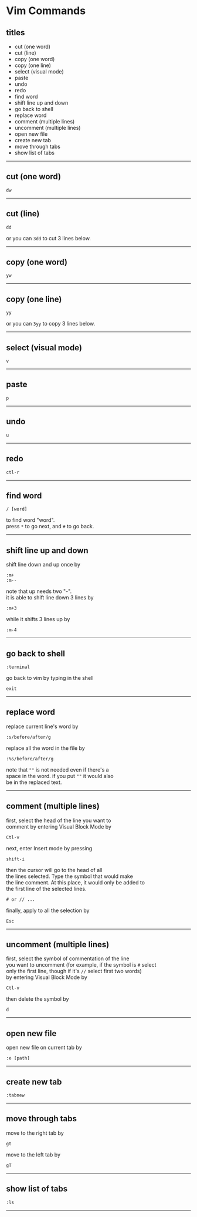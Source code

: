 # Vim Commands


## titles

* cut (one word)  
* cut (line)  
* copy (one word)  
* copy (one line)  
* select (visual mode)  
* paste  
* undo  
* redo  
* find word   
* shift line up and down  
* go back to shell  
* replace word  
* comment (multiple lines)  
* uncomment (multiple lines)  
* open new file  
* create new tab  
* move through tabs  
* show list of tabs  




*** 



## cut (one word)
```
dw
```



***



## cut (line)
```
dd
```
or you can `3dd` to cut 3 lines below.



***



## copy (one word)
```
yw
```



***



## copy (one line)
```
yy
```
or you can `3yy` to copy 3 lines below.



***



## select (visual mode)
```
v
```



***



## paste
```
p
```



***



## undo
```
u
```



***



## redo
```
ctl-r
```



***



## find word
```
/ [word]
```
to find word "word".  
press `*` to go next, and `#` to go back.  



***



## shift line up and down
shift line down and up once by
```
:m+
:m--
```
note that up needs two "-".  
it is able to shift line down 3 lines by
```
:m+3
```
while it shifts 3 lines up by
```
:m-4
```



***



## go back to shell
```
:terminal
```
go back to vim by typing in the shell
```
exit
```



***



## replace word
replace current line's word by
```
:s/before/after/g
```
replace all the word in the file by
```
:%s/before/after/g
```
note that `""` is not needed even if there's a  
space in the word.  if you put `""` it would also  
be in the replaced text.



***



## comment (multiple lines)
first, select the head of the line you want to  
comment by entering Visual Block Mode by  
```
Ctl-v
```
next, enter Insert mode by pressing  
```
shift-i
```
then the cursor will go to the head of all   
the lines selected. Type the symbol that would make   
the line comment. At this place, it would only be added to  
the first line of the selected lines.  
```
# or // ...
```
finally, apply to all the selection by
```
Esc
```



***



## uncomment (multiple lines)
first, select the symbol of commentation of the line  
you want to uncomment (for example, if the symbol is `#` select  
only the first line, though if it's `//` select first two words)  
by entering Visual Block Mode by  
```
Ctl-v
```
then delete the symbol by
```
d
```



***



## open new file
open new file on current tab by
```
:e [path]
```



***



## create new tab
```
:tabnew
```



***



## move through tabs
move to the right tab by
```
gt
```
move to the left tab by
```
gT
```



***



## show list of tabs
```
:ls
```



***



